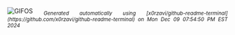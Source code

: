 <div align="justify">
<picture>
    <source media="(prefers-color-scheme: dark)" srcset="https://i.ibb.co/w6RcR2P/output-gif.gif">
    <source media="(prefers-color-scheme: light)" srcset="https://i.ibb.co/w6RcR2P/output-gif.gif">
    <img alt="GIFOS" src="https://i.ibb.co/w6RcR2P/output-gif.gif">
</picture>
<sub><i>Generated automatically using [x0rzavi/github-readme-terminal](https://github.com/x0rzavi/github-readme-terminal) on Mon Dec 09 07:54:50 PM EST 2024</i></sub>
</div>

<!--  -->